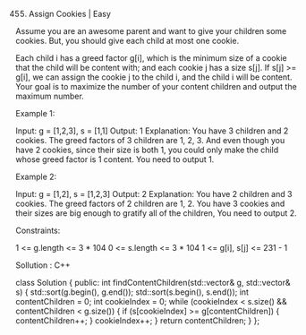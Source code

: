 455. Assign Cookies | Easy

Assume you are an awesome parent and want to give your children some cookies. But, you should give each child at most one cookie.

Each child i has a greed factor g[i], which is the minimum size of a cookie that the child will be content with; and each cookie j has a size s[j]. If s[j] >= g[i], we can assign the cookie j to the child i, and the child i will be content. Your goal is to maximize the number of your content children and output the maximum number.

 

Example 1:

Input: g = [1,2,3], s = [1,1]
Output: 1
Explanation: You have 3 children and 2 cookies. The greed factors of 3 children are 1, 2, 3. 
And even though you have 2 cookies, since their size is both 1, you could only make the child whose greed factor is 1 content.
You need to output 1.


Example 2:

Input: g = [1,2], s = [1,2,3]
Output: 2
Explanation: You have 2 children and 3 cookies. The greed factors of 2 children are 1, 2. 
You have 3 cookies and their sizes are big enough to gratify all of the children, 
You need to output 2.
 

Constraints:

1 <= g.length <= 3 * 104
0 <= s.length <= 3 * 104
1 <= g[i], s[j] <= 231 - 1


Sollution : C++

class Solution {
public:
    int findContentChildren(std::vector<int>& g, std::vector<int>& s) {
        std::sort(g.begin(), g.end());
        std::sort(s.begin(), s.end());
        int contentChildren = 0;
        int cookieIndex = 0;
        while (cookieIndex < s.size() && contentChildren < g.size()) {
            if (s[cookieIndex] >= g[contentChildren]) {
                contentChildren++;
            }
            cookieIndex++;
        }
        return contentChildren;
    }
};